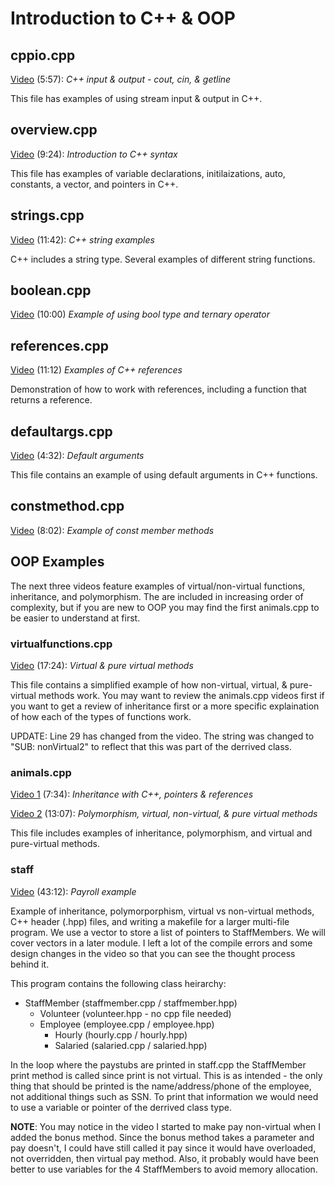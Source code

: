 # Introduction to C++ & OOP

## cppio.cpp

[Video](https://youtu.be/DrTNMjeosZ8) (5:57): *C++ input & output - cout, cin, & getline*

This file has examples of using stream input & output in C++.

## overview.cpp

[Video](https://youtu.be/qJ_LcjbN8fI) (9:24): *Introduction to C++ syntax*

This file has examples of variable declarations, initilaizations, auto, constants, a vector, and pointers in C++.

## strings.cpp

[Video](https://youtu.be/95yj6NZmL_Y) (11:42): *C++ string examples*

C++ includes a string type.  Several examples of different string functions.

## boolean.cpp

[Video](https://youtu.be/61Ti3L05CuU) (10:00) *Example of using bool type and ternary operator*

## references.cpp

[Video](https://youtu.be/j1HiuaUt1MU) (11:12) *Examples of C++ references*

Demonstration of how to work with references, including a function that returns a reference.

## defaultargs.cpp

[Video](https://youtu.be/2VTzfl7Aidc) (4:32): *Default arguments*

This file contains an example of using default arguments in C++ functions.

## constmethod.cpp

[Video](https://youtu.be/_F5emVR-jd4) (8:02): *Example of const member methods*

## OOP Examples

The next three videos feature examples of virtual/non-virtual functions, inheritance, and polymorphism.  The are included in increasing order of complexity, but if you are new to OOP you may find the first animals.cpp to be easier to understand at first.  

### virtualfunctions.cpp

[Video](https://youtu.be/ZnV4gXitoz0) (17:24): *Virtual & pure virtual methods*

This file contains a simplified example of how non-virtual, virtual, & pure-virtual methods work.  You may want to review the animals.cpp videos first if you want to get a review of inheritance first or a more specific explaination of how each of the types of functions work.  

UPDATE: Line 29 has changed from the video.  The string was changed to "SUB: nonVirtual2" to reflect that this was part of the derrived class.

### animals.cpp

[Video 1](https://youtu.be/zvgwLT4FSQg) (7:34): *Inheritance with C++, pointers & references*

[Video 2](https://youtu.be/TB50U8UoA78) (13:07): *Polymorphism, virtual, non-virtual, & pure virtual methods*

This file includes examples of inheritance, polymorphism, and virtual and pure-virtual methods.  

### staff

[Video](https://youtu.be/ZwDR84yAB4E) (43:12): *Payroll example*  

Example of inheritance, polymorporphism, virtual vs non-virtual methods, C++ header (.hpp) files, and writing a makefile for a larger multi-file program.  We use a vector to store a list of pointers to StaffMembers.  We will cover vectors in a later module.  I left a lot of the compile errors and some design changes in the video so that you can see the thought process behind it.

This program contains the following class heirarchy:

- StaffMember (staffmember.cpp / staffmember.hpp)
  - Volunteer (volunteer.hpp - no cpp file needed)
  - Employee (employee.cpp / employee.hpp)
    - Hourly (hourly.cpp / hourly.hpp)
    - Salaried (salaried.cpp / salaried.hpp)

In the loop where the paystubs are printed in staff.cpp the StaffMember print method is called since print is not virtual.  This is as intended - the only thing that should be printed is the name/address/phone of the employee, not additional things such as SSN.  To print that information we would need to use a variable or pointer of the derrived class type.

**NOTE**: You may notice in the video I started to make pay non-virtual when I added the bonus method.  Since the bonus method takes a parameter and pay doesn't, I could have still called it pay since it would have overloaded, not overridden, then virtual pay method.  Also, it probably would have been better to use variables for the 4 StaffMembers to avoid memory allocation.  
